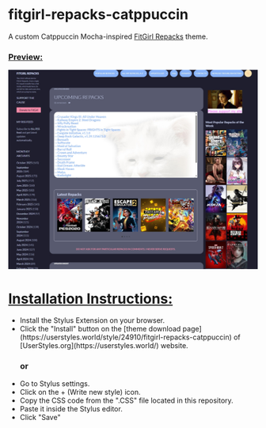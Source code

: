# fitgirl-repacks-catppuccin

A custom Catppuccin Mocha-inspired [FitGirl Repacks](https://fitgirl-repacks.site) theme.

<b><u><h3>Preview:</h3></u></b>
![Catppuccin Preview](https://github.com/shunsui18/fitgirl-repacks-catppuccin/blob/main/fitgirl-repacks-catppuccin-preview.png)

<b><u><h1>Installation Instructions:</h1></u></b>
<ul>
    <li>Install the Stylus Extension on your browser.</li>
    <li>Click the "Install" button on the [theme download page](https://userstyles.world/style/24910/fitgirl-repacks-catppuccin) of [UserStyles.org](https://userstyles.world/) website.</li>
    <h3>or</h3>
    <li>Go to Stylus settings.</li>
    <li>Click on the + (Write new style) icon.</li>
    <li>Copy the CSS code from the ".CSS" file located in this repository.</li>
    <li>Paste it inside the Stylus editor.</li>
    <li>Click "Save"</li>
</ul>
